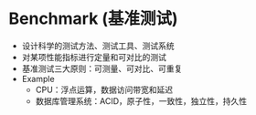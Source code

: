 # Benchmark (基准测试)

- 设计科学的测试方法、测试工具、测试系统
- 对某项性能指标进行定量和可对比的测试
- 基准测试三大原则：可测量、可对比、可重复
- Example
  - CPU：浮点运算，数据访问带宽和延迟
  - 数据库管理系统：ACID，原子性，一致性，独立性，持久性